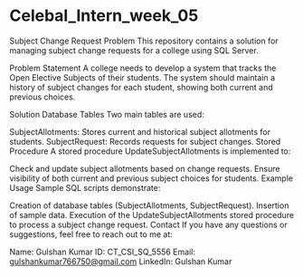 # Celebal_Intern_week_05

Subject Change Request Problem
This repository contains a solution for managing subject change requests for a college using SQL Server.

Problem Statement
A college needs to develop a system that tracks the Open Elective Subjects of their students. The system should maintain a history of subject changes for each student, showing both current and previous choices.

Solution
Database Tables
Two main tables are used:

SubjectAllotments: Stores current and historical subject allotments for students.
SubjectRequest: Records requests for subject changes.
Stored Procedure
A stored procedure UpdateSubjectAllotments is implemented to:

Check and update subject allotments based on change requests.
Ensure visibility of both current and previous subject choices for students.
Example Usage
Sample SQL scripts demonstrate:

Creation of database tables (SubjectAllotments, SubjectRequest).
Insertion of sample data.
Execution of the UpdateSubjectAllotments stored procedure to process a subject change request.
Contact
If you have any questions or suggestions, feel free to reach out to me at:

Name: Gulshan Kumar
ID: CT_CSI_SQ_5556
Email: gulshankumar766750@gmail.com
LinkedIn: Gulshan Kumar
